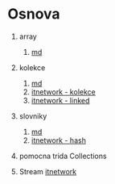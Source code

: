 # Osnova

1) array 
   1) [md](array.md)
   
2) kolekce
   1) [md](../../../../../../IdeaProjects/engeto/lekce_engeto/L06_PoleKolekce/src/main/java/com/engeto/arraylist/collections.md)
   1) [itnetwork - kolekce](https://www.itnetwork.cz/java/kolekce-a-proudy/java-tutorial-seznamy-kolekce-list)
   1) [itnetwork - linked](https://www.itnetwork.cz/java/kolekce-a-proudy/java-tutorial-spojovy-seznam-linked-list)

3) slovniky
   1) [md](../../../../../../IdeaProjects/engeto/lekce_engeto/L06_PoleKolekce/src/main/java/com/engeto/map/map.md)
   2) [itnetwork - hash](https://www.itnetwork.cz/java/kolekce-a-proudy/slovniky-mapy-a-mnoziny-v-jave)

4) pomocna trida Collections

5) Stream [itnetwork](https://www.itnetwork.cz/java/kolekce-a-proudy/streamapi-v-jave-modifikacni-metody-streamu)